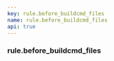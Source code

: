 ```yaml
---
key: rule.before_buildcmd_files
name: rule.before_buildcmd_files
api: true
---
```


### rule.before_buildcmd_files
